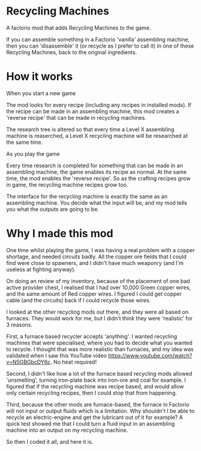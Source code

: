 # Recycling Machines
A factorio mod that adds Recycling Machines to the game.

If you can assemble something in a Factorio 'vanilla' assembling machine, then you can 'disassemble' it (or recycle as I
prefer to call it) in one of these Recycling Machines, back to the original ingredients.

# How it works

When you start a new game

The mod looks for every recipe (including any recipes in installed mods). If the recipe can be made in an
assembling machine, this mod creates a 'reverse recipe' that can be made in recycling machines.

The research tree is altered so that every time a Level X assembling machine is reaserched, a Level X recycling machine
will be researched at the same time.

As you play the game

Every time research is completed for something that can be made in an assembling machine, the game enables its recipe as normal.
At the same time, the mod enables the 'reverse recipe'. So as the crafting recipes grow in game, the recycling machine recipes grow too.

The interface for the recycling machine is exactly the same as an assembling machine. You decide what the input will be,
and my mod tells you what the outputs are going to be.

# Why I made this mod

One time whilst playing the game, I was having a real problem with a copper shortage, and needed circuits badly. All the copper ore
fields that I could find were close to spawners, and I didn't have much weaponry (and I'm useless at fighting anyway).

On doing an review of my inventory, because of the placement of one bad active provider chest, I realised that I had over 10,000
Green copper wires, and the same amount of Red copper wires. I figured I could get copper cable (and the circuits) back
if I could recycle those wires.

I looked at the other recycling mods out there, and they were all based on furnaces. They would work for me, but I didn't think
they were 'realistic' for 3 reasons.

First, a furnace based recycler accepts 'anything'. I wanted recycling machines that were specialised,
where you had to decide what you wanted to recycle. I thought that was more realistic than furnaces, and my idea was validated when I
saw this YouTube video https://www.youtube.com/watch?v=N5GBGbcDY6c. No heat required!

Second, I didn't like how a lot of the furnace based recycling mods allowed 'unsmelting', turning iron-plate back into iron-ore and coal
for example. I figured that if the recycling machine was recipe based, and would allow only certain recycling recipes, then I
could stop that from happening.

Third, because the other mods are furnace-based, the furnace in Factorio will not input or output fluids which is a limitation.
Why shouldn't I be able to recycle an electric-engine and get the lubricant out of it for example? A quick test showed me that I could
turn a fluid input in an assembling machine into an output on my recycling machine.

So then I coded it all, and here it is.

